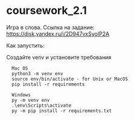 # coursework_2.1

Игра в слова.
Ссылка на задание: https://disk.yandex.ru/i/2D947vxSyoIP2A



Как запустить:

Создайте venv и установите требования

      Mac OS
      python3 -m venv env
      source env/bin/activate - for Unix or MacOS
      pip install -r requirements

      Windows
      py -m venv env
      .\env\Scripts\activate
      py -m pip install -r requirements.txt
